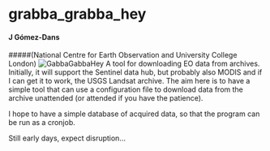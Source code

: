 # grabba_grabba_hey
#### J Gómez-Dans 
#####(National Centre for Earth Observation and University College London)
![GabbaGabbaHey](http://favim.com/orig/201106/11/gabba-gabba-hey-my-babies-punk-ramones-the-ramones-Favim.com-72197.jpg)
A tool for downloading EO data from archives. Initially, it will support the Sentinel data hub,
but probably also MODIS and if I can get it to work, the USGS Landsat archive. The aim here is
to have a simple tool that can use a configuration file to download data from the archive
unattended (or attended if you have the patience).

I hope to have a simple database of acquired data, so that the program can be run as a cronjob.

Still early days, expect disruption...
